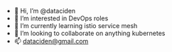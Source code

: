 - 👋 Hi, I’m @dataciden
- 👀 I’m interested in DevOps roles
- 🌱 I’m currently learning istio service mesh
- 💞️ I’m looking to collaborate on anything kubernetes
- 📫 dataciden@gmail.com

<!---
dataciden/dataciden is a ✨ special ✨ repository because its `README.md` (this file) appears on your GitHub profile.
You can click the Preview link to take a look at your changes.
--->
